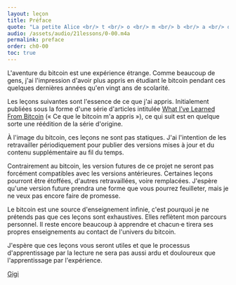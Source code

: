 ```yaml
---
layout: leçon
title: Préface
quote: "La petite Alice <br/> t <br/> o <br/> m <br/> b <br/> a <br/> dans le trOu, <br/> se cogna la tête <br/> et blessa son âme."
audio: /assets/audio/21lessons/0-00.m4a
permalink: preface
order: ch0-00
toc: true
---
```


L'aventure du bitcoin est une expérience étrange. Comme beaucoup de gens,
j'ai l'impression d'avoir plus appris en étudiant le bitcoin
pendant ces quelques dernières années qu'en vingt ans de scolarité.

Les leçons suivantes sont l'essence de ce que j'ai appris. Initialement publiées
sous la forme d'une série d'articles intitulée [What I’ve Learned From Bitcoin][I]
(« Ce que le bitcoin m'a appris »), ce qui suit est en quelque sorte une réédition
de la série d'origine.

À l'image du bitcoin, ces leçons ne sont pas statiques. J'ai l'intention de les
retravailler périodiquement pour publier des versions mises à jour et du contenu
supplémentaire au fil du temps.

Contrairement au bitcoin, les version futures de ce projet ne seront pas forcément
compatibles avec les versions antérieures. Certaines leçons pourront être étoffées,
d'autres retravaillées, voire remplacées. J'espère qu'une version future prendra une
forme que vous pourrez feuilleter, mais je ne veux pas encore faire de promesse.

Le bitcoin est une source d'enseignement infinie, c'est pourquoi je ne prétends pas
que ces leçons sont exhaustives. Elles reflètent mon parcours personnel. Il reste
encore beaucoup à apprendre et chacun·e tirera ses propres enseignements au contact
de l'univers du bitcoin.

J'espère que ces leçons vous seront utiles et que le processus d'apprentissage par
la lecture ne sera pas aussi ardu et douloureux que l'apprentissage par l'expérience.

[Gigi][dergigi]

<!-- Internal -->
[I]: https://dergigi.com/2018/12/21/philosophical-teachings-of-bitcoin/

<!-- Twitter -->
[dergigi]: https://twitter.com/dergigi

<!-- Wikipedia -->
[alice]: https://en.wikipedia.org/wiki/Alice%27s_Adventures_in_Wonderland
[carroll]: https://en.wikipedia.org/wiki/Lewis_Carroll
